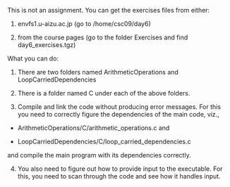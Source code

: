 This is not an assignment. You can get the exercises files from either:

1. envfs1.u-aizu.ac.jp (go to /home/csc09/day6)

2. from the course pages (go to the folder Exercises and find day6_exercises.tgz)

What you can do:

1. There are two folders named ArithmeticOperations and LoopCarriedDependencies

2. There is a folder named C under each of the above folders.

3. Compile and link the code without producing error messages. For this you need to correctly figure the dependencies of the main code, viz.,

- ArithmeticOperations/C/arithmetic_operations.c and

- LoopCarriedDependencies/C/loop_carried_dependencies.c

and compile the main program with its dependencies correctly.

4. You also need to figure out how to provide input to the executable. For this, you need to scan through the code and see how it handles input.